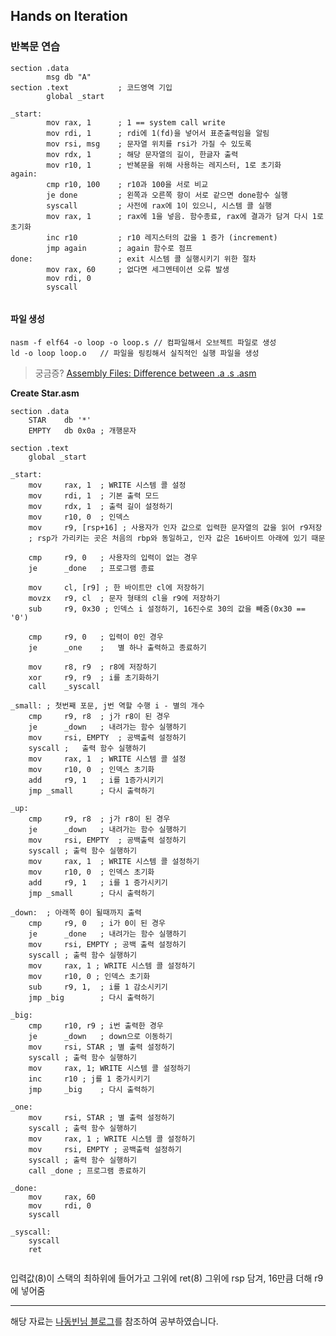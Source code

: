 ## Hands on Iteration



### 반복문 연습

```assembly
section .data
		msg db "A"
section .text			; 코드영역 기입
		global _start
		
_start:
		mov	rax, 1		; 1 == system call write
		mov	rdi, 1		; rdi에 1(fd)을 넣어서 표준출력임을 알림
		mov	rsi, msg	; 문자열 위치를 rsi가 가질 수 있도록
		mov	rdx, 1		; 해당 문자열의 길이, 한글자 출력
		mov	r10, 1		; 반복문을 위해 사용하는 레지스터, 1로 초기화
again:
		cmp	r10, 100	; r10과 100을 서로 비교
		je done			; 왼쪽과 오른쪽 항이 서로 같으면 done함수 실행
		syscall			; 사전에 rax에 1이 있으니, 시스템 콜 실행
		mov	rax, 1		; rax에 1을 넣음. 함수종료, rax에 결과가 담겨 다시 1로초기화
		inc r10			; r10 레지스터의 값을 1 증가 (increment)
		jmp again		; again 함수로 점프
done:					; exit 시스템 콜 실행시키기 위한 절차
		mov	rax, 60		; 없다면 세그멘테이션 오류 발생
		mov rdi, 0
		syscall
		
```

#### 파일 생성

```shell
nasm -f elf64 -o loop -o loop.s	// 컴파일해서 오브젝트 파일로 생성
ld -o loop loop.o	// 파일을 링킹해서 실직적인 실행 파일을 생성
```



> 궁금증?
> [Assembly Files: Difference between .a .s .asm](https://stackoverflow.com/questions/34098596/assembly-files-difference-between-a-s-asm)



**Create Star.asm**

```assembly
section .data
	STAR	db '*'
	EMPTY	db 0x0a	; 개행문자
	
section .text
	global _start
	
_start:
	mov		rax, 1	; WRITE 시스템 콜 설정
	mov		rdi, 1	; 기본 출력 모드
	mov		rdx, 1	; 출력 길이 설정하기
	mov		r10, 0	; 인덱스
	mov 	r9, [rsp+16] ; 사용자가 인자 값으로 입력한 문자열의 값을 읽어 r9저장
	; rsp가 가리키는 곳은 처음의 rbp와 동일하고, 인자 값은 16바이트 아래에 있기 때문
    
    cmp 	r9, 0	; 사용자의 입력이 없는 경우
    je		_done	; 프로그램 종료
    
    mov		cl, [r9] ; 한 바이트만 cl에 저장하기
    movzx	r9, cl	; 문자 형태의 cl을 r9에 저장하기
    sub		r9, 0x30 ; 인덱스 i 설정하기, 16진수로 30의 값을 빼줌(0x30 == '0')
    
    cmp		r9, 0	; 입력이 0인 경우
    je		_one	;	별 하나 출력하고 종료하기
    
    mov		r8, r9  ; r8에 저장하기
    xor		r9, r9	; i를 초기화하기
    call	_syscall
    
_small:	; 첫번째 포문, j번 역할 수행 i - 별의 개수
	cmp		r9, r8 	; j가 r8이 된 경우
	je		_down  	; 내려가는 함수 실행하기
	mov		rsi, EMPTY	; 공백출력 설정하기
	syscall	;	출력 함수 실행하기
	mov		rax, 1 	; WRITE 시스템 콜 설정
	mov		r10, 0 	; 인덱스 초기화
	add		r9, 1	; i를 1증가시키기
	jmp _small		; 다시 출력하기
	
_up:
    cmp		r9, r8	; j가 r8이 된 경우
    je		_down 	; 내려가는 함수 실행하기
    mov		rsi, EMPTY	; 공백출력 설정하기
    syscall	; 출력 함수 실행하기
    mov		rax, 1 	; WRITE 시스템 콜 설정하기
    mov 	r10, 0 	; 인덱스 초기화
    add 	r9, 1	; i를 1 증가시키기
    jmp _small 		; 다시 출력하기
    
_down:	; 아래쪽 0이 될때까지 출력
	cmp		r9, 0	; i가 0이 된 경우
	je		_done	; 내려가는 함수 실행하기
	mov		rsi, EMPTY ; 공백 출력 설정하기
	syscall	; 출력 함수 실행하기
	mov		rax, 1 ; WRITE 시스템 콜 설정하기
	mov		r10, 0 ; 인덱스 초기화
	sub		r9, 1,	; i를 1 감소시키기
	jmp	_big		; 다시 출력하기
	
_big:
	cmp		r10, r9	; i번 출력한 경우
	je		_down 	; down으로 이동하기
    mov		rsi, STAR ; 별 출력 설정하기
    syscall	; 출력 함수 실행하기
    mov		rax, 1;	WRITE 시스템 콜 설정하기
    inc		r10 ; j를 1 중가시키기
    jmp		_big	; 다시 출력하기
    
_one:
	mov		rsi, STAR ; 별 출력 설정하기
	syscall	; 출력 함수 실행하기
	mov		rax, 1 ; WRITE 시스템 콜 설정하기
	mov		rsi, EMPTY ; 공백출력 설정하기
	syscall	; 출력 함수 실행하기
	call _done ; 프로그램 종료하기
	
_done:
	mov		rax, 60
	mov		rdi, 0
	syscall
	
_syscall:
	syscall
	ret
	
```

입력값(8)이 스택의 최하위에 들어가고 그위에 ret(8) 그위에 rsp 담겨, 16만큼 더해 r9에 넣어줌



---

해당 자료는 [나동빈님 블로그](https://blog.naver.com/PostView.nhn?blogId=ndb796&logNo=221055387529&parentCategoryNo=&categoryNo=98&viewDate=&isShowPopularPosts=false&from=postList)를 참조하여 공부하였습니다.